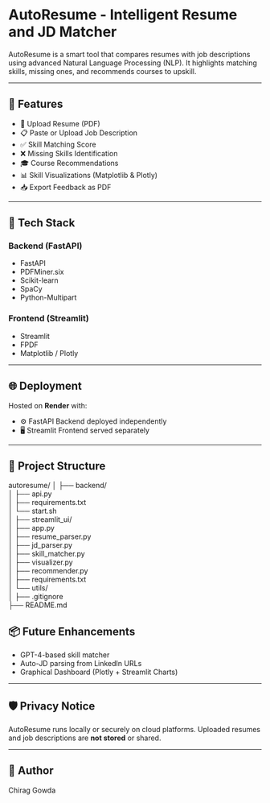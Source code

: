# AutoResume - Intelligent Resume and JD Matcher

AutoResume is a smart tool that compares resumes with job descriptions using advanced Natural Language Processing (NLP). It highlights matching skills, missing ones, and recommends courses to upskill.

---

## 🚀 Features

- 📄 Upload Resume (PDF)
- 📋 Paste or Upload Job Description
- ✅ Skill Matching Score
- ❌ Missing Skills Identification
- 🎓 Course Recommendations
- 📊 Skill Visualizations (Matplotlib & Plotly)
- 📥 Export Feedback as PDF

---

## 🧠 Tech Stack

### Backend (FastAPI)
- FastAPI
- PDFMiner.six
- Scikit-learn
- SpaCy
- Python-Multipart

### Frontend (Streamlit)
- Streamlit
- FPDF
- Matplotlib / Plotly

---

## 🌐 Deployment

Hosted on **Render** with:
- ⚙️ FastAPI Backend deployed independently
- 🖥️ Streamlit Frontend served separately

---

## 📁 Project Structure

autoresume/
│
├── backend/                        
│   ├── api.py                        
│   ├── requirements.txt              
│   └── start.sh                      
│
├── streamlit_ui/                    
│   ├── app.py                        
│   ├── resume_parser.py              
│   ├── jd_parser.py                  
│   ├── skill_matcher.py              
│   ├── visualizer.py                 
│   ├── recommender.py                
│   ├── requirements.txt              
│   └── utils/                        
│
├── .gitignore                       
├── README.md                         


##  📦 Future Enhancements

- GPT-4-based skill matcher
- Auto-JD parsing from LinkedIn URLs
- Graphical Dashboard (Plotly + Streamlit Charts)



---

## 🛡️ Privacy Notice

AutoResume runs locally or securely on cloud platforms. Uploaded resumes and job descriptions are **not stored** or shared.

---

## 📌 Author

Chirag Gowda


